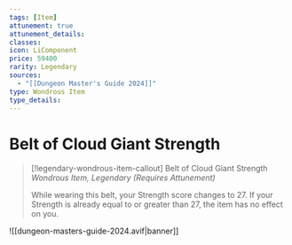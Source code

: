 ```yaml
---
tags: [Item]
attunement: true
attunement_details: 
classes: 
icon: LiComponent
price: 59400
rarity: Legendary
sources:
  - "[[Dungeon Master's Guide 2024]]"
type: Wondrous Item
type_details: 
---
```

# Belt of Cloud Giant Strength
>[!legendary-wondrous-item-callout] Belt of Cloud Giant Strength
>*Wondrous Item, Legendary (Requires Attunement)*
>
>While wearing this belt, your Strength score changes to 27. If your Strength is already equal to or greater than 27, the item has no effect on you.


![[dungeon-masters-guide-2024.avif|banner]]